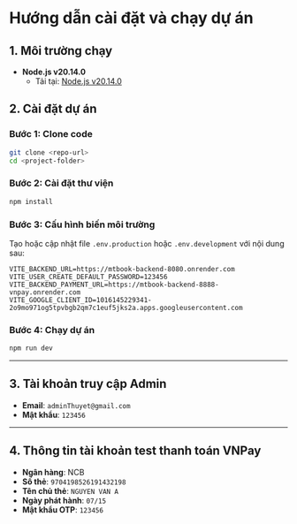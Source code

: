 # Hướng dẫn cài đặt và chạy dự án

## 1. Môi trường chạy

- **Node.js v20.14.0**
  - Tải tại: [Node.js v20.14.0](https://nodejs.org/download/release/v20.14.0/)

## 2. Cài đặt dự án

### Bước 1: Clone code

```bash
git clone <repo-url>
cd <project-folder>
```

### Bước 2: Cài đặt thư viện

```bash
npm install
```

### Bước 3: Cấu hình biến môi trường

Tạo hoặc cập nhật file `.env.production` hoặc `.env.development` với nội dung sau:

```env
VITE_BACKEND_URL=https://mtbook-backend-8080.onrender.com
VITE_USER_CREATE_DEFAULT_PASSWORD=123456
VITE_BACKEND_PAYMENT_URL=https://mtbook-backend-8888-vnpay.onrender.com
VITE_GOOGLE_CLIENT_ID=1016145229341-2o9mo971og5tpvbgb2qm7c1euf5jks2a.apps.googleusercontent.com
```

### Bước 4: Chạy dự án

```bash
npm run dev
```

---

## 3. Tài khoản truy cập Admin

- **Email**: `adminThuyet@gmail.com`
- **Mật khẩu**: `123456`

---

## 4. Thông tin tài khoản test thanh toán VNPay

- **Ngân hàng**: NCB
- **Số thẻ**: `9704198526191432198`
- **Tên chủ thẻ**: `NGUYEN VAN A`
- **Ngày phát hành**: `07/15`
- **Mật khẩu OTP**: `123456`

